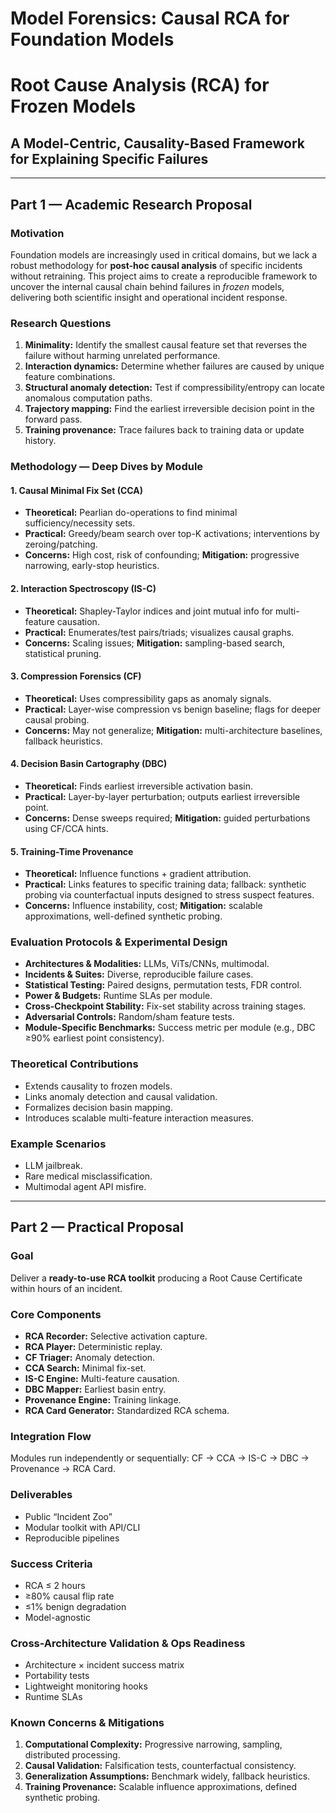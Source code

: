 # **Model Forensics: Causal RCA for Foundation Models**

# Root Cause Analysis (RCA) for Frozen Models

## A Model-Centric, Causality-Based Framework for Explaining Specific Failures

---

## Part 1 — Academic Research Proposal

### Motivation

Foundation models are increasingly used in critical domains, but we lack a robust methodology for **post-hoc causal analysis** of specific incidents without retraining. This project aims to create a reproducible framework to uncover the internal causal chain behind failures in *frozen* models, delivering both scientific insight and operational incident response.

### Research Questions

1. **Minimality:** Identify the smallest causal feature set that reverses the failure without harming unrelated performance.
2. **Interaction dynamics:** Determine whether failures are caused by unique feature combinations.
3. **Structural anomaly detection:** Test if compressibility/entropy can locate anomalous computation paths.
4. **Trajectory mapping:** Find the earliest irreversible decision point in the forward pass.
5. **Training provenance:** Trace failures back to training data or update history.

### Methodology — Deep Dives by Module

#### 1. Causal Minimal Fix Set (CCA)

* **Theoretical:** Pearlian do-operations to find minimal sufficiency/necessity sets.
* **Practical:** Greedy/beam search over top-K activations; interventions by zeroing/patching.
* **Concerns:** High cost, risk of confounding; **Mitigation:** progressive narrowing, early-stop heuristics.

#### 2. Interaction Spectroscopy (IS-C)

* **Theoretical:** Shapley-Taylor indices and joint mutual info for multi-feature causation.
* **Practical:** Enumerates/test pairs/triads; visualizes causal graphs.
* **Concerns:** Scaling issues; **Mitigation:** sampling-based search, statistical pruning.

#### 3. Compression Forensics (CF)

* **Theoretical:** Uses compressibility gaps as anomaly signals.
* **Practical:** Layer-wise compression vs benign baseline; flags for deeper causal probing.
* **Concerns:** May not generalize; **Mitigation:** multi-architecture baselines, fallback heuristics.

#### 4. Decision Basin Cartography (DBC)

* **Theoretical:** Finds earliest irreversible activation basin.
* **Practical:** Layer-by-layer perturbation; outputs earliest irreversible point.
* **Concerns:** Dense sweeps required; **Mitigation:** guided perturbations using CF/CCA hints.

#### 5. Training-Time Provenance

* **Theoretical:** Influence functions + gradient attribution.
* **Practical:** Links features to specific training data; fallback: synthetic probing via counterfactual inputs designed to stress suspect features.
* **Concerns:** Influence instability, cost; **Mitigation:** scalable approximations, well-defined synthetic probing.

### Evaluation Protocols & Experimental Design

* **Architectures & Modalities:** LLMs, ViTs/CNNs, multimodal.
* **Incidents & Suites:** Diverse, reproducible failure cases.
* **Statistical Testing:** Paired designs, permutation tests, FDR control.
* **Power & Budgets:** Runtime SLAs per module.
* **Cross-Checkpoint Stability:** Fix-set stability across training stages.
* **Adversarial Controls:** Random/sham feature tests.
* **Module-Specific Benchmarks:** Success metric per module (e.g., DBC ≥90% earliest point consistency).

### Theoretical Contributions

* Extends causality to frozen models.
* Links anomaly detection and causal validation.
* Formalizes decision basin mapping.
* Introduces scalable multi-feature interaction measures.

### Example Scenarios

* LLM jailbreak.
* Rare medical misclassification.
* Multimodal agent API misfire.

---

## Part 2 — Practical Proposal

### Goal

Deliver a **ready-to-use RCA toolkit** producing a Root Cause Certificate within hours of an incident.

### Core Components

* **RCA Recorder:** Selective activation capture.
* **RCA Player:** Deterministic replay.
* **CF Triager:** Anomaly detection.
* **CCA Search:** Minimal fix-set.
* **IS-C Engine:** Multi-feature causation.
* **DBC Mapper:** Earliest basin entry.
* **Provenance Engine:** Training linkage.
* **RCA Card Generator:** Standardized RCA schema.

### Integration Flow

Modules run independently or sequentially: CF → CCA → IS-C → DBC → Provenance → RCA Card.

### Deliverables

* Public “Incident Zoo”
* Modular toolkit with API/CLI
* Reproducible pipelines

### Success Criteria

* RCA ≤ 2 hours
* ≥80% causal flip rate
* ≤1% benign degradation
* Model-agnostic

### Cross-Architecture Validation & Ops Readiness

* Architecture × incident success matrix
* Portability tests
* Lightweight monitoring hooks
* Runtime SLAs

### Known Concerns & Mitigations

1. **Computational Complexity:** Progressive narrowing, sampling, distributed processing.
2. **Causal Validation:** Falsification tests, counterfactual consistency.
3. **Generalization Assumptions:** Benchmark widely, fallback heuristics.
4. **Training Provenance:** Scalable influence approximations, defined synthetic probing.
